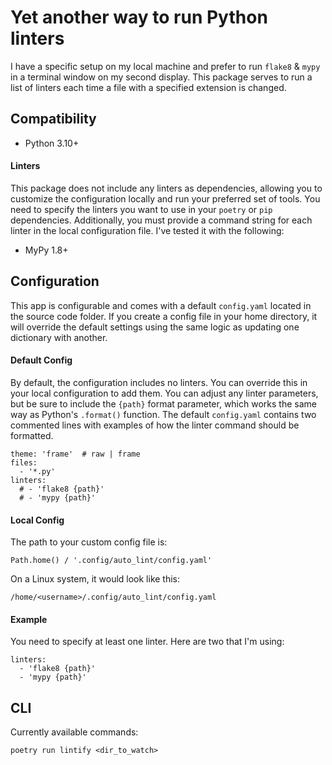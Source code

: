 # Yet another way to run Python linters
I have a specific setup on my local machine and prefer to run `flake8` & `mypy` in a terminal window on my second display. This package serves to run a list of linters each time a file with a specified extension is changed.

## Compatibility

- Python 3.10+

#### Linters
This package does not include any linters as dependencies, allowing you to customize the configuration locally and run your preferred set of tools. You need to specify the linters you want to use in your `poetry` or `pip` dependencies. Additionally, you must provide a command string for each linter in the local configuration file. I've tested it with the following:

- MyPy 1.8+

## Configuration
This app is configurable and comes with a default `config.yaml` located in the source code folder. If you create a config file in your home directory, it will override the default settings using the same logic as updating one dictionary with another.

#### Default Config
By default, the configuration includes no linters. You can override this in your local configuration to add them. You can adjust any linter parameters, but be sure to include the `{path}` format parameter, which works the same way as Python's `.format()` function. The default `config.yaml` contains two commented lines with examples of how the linter command should be formatted.

    theme: 'frame'  # raw | frame
    files:
      - '*.py'
    linters:
      # - 'flake8 {path}'
      # - 'mypy {path}'

#### Local Config
The path to your custom config file is:

    Path.home() / '.config/auto_lint/config.yaml'

On a Linux system, it would look like this:

    /home/<username>/.config/auto_lint/config.yaml

#### Example
You need to specify at least one linter. Here are two that I'm using:

    linters:
      - 'flake8 {path}'
      - 'mypy {path}'

## CLI
Currently available commands:

    poetry run lintify <dir_to_watch>
